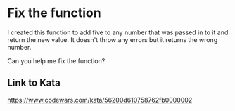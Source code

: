 # Fix the function
I created this function to add five to any number that was passed in to it and return the new value. It doesn't throw any errors but it returns the wrong number.

Can you help me fix the function?

## Link to Kata
https://www.codewars.com/kata/56200d610758762fb0000002